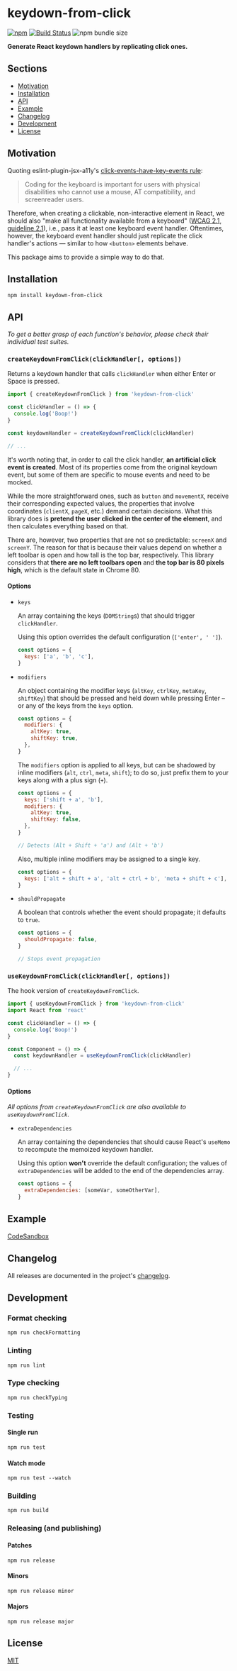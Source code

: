 # keydown-from-click

[![npm](https://img.shields.io/npm/v/keydown-from-click.svg)](https://www.npmjs.com/package/keydown-from-click) [![Build Status](https://travis-ci.org/alcar/keydown-from-click.svg?branch=master)](https://travis-ci.org/alcar/keydown-from-click) ![npm bundle size](https://img.shields.io/bundlephobia/minzip/keydown-from-click)

**Generate React keydown handlers by replicating click ones.**

## Sections

- [Motivation](#motivation)
- [Installation](#installation)
- [API](#api)
- [Example](#example)
- [Changelog](#changelog)
- [Development](#development)
- [License](#license)

## Motivation

Quoting eslint-plugin-jsx-a11y's [click-events-have-key-events rule](https://github.com/evcohen/eslint-plugin-jsx-a11y/blob/HEAD/docs/rules/click-events-have-key-events.md):

> Coding for the keyboard is important for users with physical disabilities who cannot use a mouse, AT compatibility, and screenreader users.

Therefore, when creating a clickable, non-interactive element in React, we should also "make all functionality available from a keyboard" ([WCAG 2.1, guideline 2.1](<(https://www.w3.org/TR/WCAG21/#keyboard-accessible)>)), i.e., pass it at least one keyboard event handler. Oftentimes, however, the keyboard event handler should just replicate the click handler's actions — similar to how `<button>` elements behave.

This package aims to provide a simple way to do that.

## Installation

```
npm install keydown-from-click
```

## API

_To get a better grasp of each function's behavior, please check their individual test suites._

### `createKeydownFromClick(clickHandler[, options])`

Returns a keydown handler that calls `clickHandler` when either Enter or Space is pressed.

```js
import { createKeydownFromClick } from 'keydown-from-click'

const clickHandler = () => {
  console.log('Boop!')
}

const keydownHandler = createKeydownFromClick(clickHandler)

// ...
```

It's worth noting that, in order to call the click handler, **an artificial click event is created**. Most of its properties come from the original keydown event, but some of them are specific to mouse events and need to be mocked.

While the more straightforward ones, such as `button` and `movementX`, receive their corresponding expected values, the properties that involve coordinates (`clientX`, `pageX`, etc.) demand certain decisions. What this library does is **pretend the user clicked in the center of the element**, and then calculates everything based on that.

There are, however, two properties that are not so predictable: `screenX` and `screenY`. The reason for that is because their values depend on whether a left toolbar is open and how tall is the top bar, respectively. This library considers that **there are no left toolbars open** and **the top bar is 80 pixels high**, which is the default state in Chrome 80.

#### Options

- `keys`

  An array containing the keys (`DOMString`s) that should trigger `clickHandler`.

  Using this option overrides the default configuration (`['enter', ' ']`).

  ```js
  const options = {
    keys: ['a', 'b', 'c'],
  }
  ```

- `modifiers`

  An object containing the modifier keys (`altKey`, `ctrlKey`, `metaKey`, `shiftKey`) that should be pressed and held down while pressing Enter – or any of the keys from the `keys` option.

  ```js
  const options = {
    modifiers: {
      altKey: true,
      shiftKey: true,
    },
  }
  ```

  The `modifiers` option is applied to all keys, but can be shadowed by inline modifiers (`alt`, `ctrl`, `meta`, `shift`); to do so, just prefix them to your keys along with a plus sign (`+`).

  ```js
  const options = {
    keys: ['shift + a', 'b'],
    modifiers: {
      altKey: true,
      shiftKey: false,
    },
  }

  // Detects (Alt + Shift + 'a') and (Alt + 'b')
  ```

  Also, multiple inline modifiers may be assigned to a single key.

  ```js
  const options = {
    keys: ['alt + shift + a', 'alt + ctrl + b', 'meta + shift + c'],
  }
  ```

- `shouldPropagate`

  A boolean that controls whether the event should propagate; it defaults to `true`.

  ```js
  const options = {
    shouldPropagate: false,
  }

  // Stops event propagation
  ```

### `useKeydownFromClick(clickHandler[, options])`

The hook version of `createKeydownFromClick`.

```js
import { useKeydownFromClick } from 'keydown-from-click'
import React from 'react'

const clickHandler = () => {
  console.log('Boop!')
}

const Component = () => {
  const keydownHandler = useKeydownFromClick(clickHandler)

  // ...
}
```

#### Options

_All options from `createKeydownFromClick` are also available to `useKeydownFromClick`._

- `extraDependencies`

  An array containing the dependencies that should cause React's `useMemo` to recompute the memoized keydown handler.

  Using this option **won't** override the default configuration; the values of `extraDependencies` will be added to the end of the dependencies array.

  ```js
  const options = {
    extraDependencies: [someVar, someOtherVar],
  }
  ```

## Example

[CodeSandbox](https://codesandbox.io/s/keydown-from-click-example-rwsxk)

## Changelog

All releases are documented in the project's [changelog](/CHANGELOG.md).

## Development

### Format checking

```
npm run checkFormatting
```

### Linting

```
npm run lint
```

### Type checking

```
npm run checkTyping
```

### Testing

#### Single run

```
npm run test
```

#### Watch mode

```
npm run test --watch
```

### Building

```
npm run build
```

### Releasing (and publishing)

#### Patches

```
npm run release
```

#### Minors

```
npm run release minor
```

#### Majors

```
npm run release major
```

## License

[MIT](/LICENSE)
